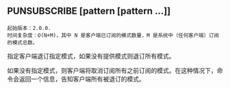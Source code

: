 ## PUNSUBSCRIBE [pattern [pattern ...]]

    起始版本：2.0.0.
    时间复杂度：O(N+M)，其中 N 是客户端已订阅的模式数量，M 是系统中（任何客户端）订阅的模式总数。

指定客户端退订指定模式，如果没有提供模式则退订所有模式。

如果没有指定模式，则客户端将取消订阅所有之前订阅的模式。在这种情况下，命令会返回一个信息，告知客户端所有被退订的模式。